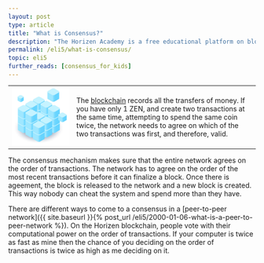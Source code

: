 ```yaml
---
layout: post
type: article
title: "What is Consensus?"
description: "The Horizen Academy is a free educational platform on blockchain technology, cryptocurrency, and privacy. In this article, you learn about the consensus mechanism in a simple, understandable way."
permalink: /eli5/what-is-consensus/
topic: eli5
further_reads: [consensus_for_kids]
---
```


<table class="table lead">
    <tr>
        <td class="icon"><img src="/assets/post_files/eli5/what-is-consensus/Consensus.jpg" alt="Consensus"></td>
        <td>
            The <a href="{{ site.baseurl }}{% post_url /eli5/2000-01-01-what-is-a-blockchain %}">blockchain</a> records all the transfers of money. If you have only 1 ZEN, and create two transactions at the same time, attempting to spend the same coin twice, the network needs to agree on which of the two transactions was first, and therefore, valid.
        </td>
    </tr>
</table> 

The consensus mechanism makes sure that the entire network agrees on the order of transactions. The network has to agree on the order of the most recent transactions before it can finalize a block. Once there is ageement, the block is released to the network and a new block is created.  This way nobody can cheat the system and spend more than they have.

There are different ways to come to a consensus in a [peer-to-peer network]({{ site.baseurl }}{% post_url /eli5/2000-01-06-what-is-a-peer-to-peer-network %}). On the Horizen blockchain, people vote with their computational power on the order of transactions. If your computer is twice as fast as mine then the chance of you deciding on the order of transactions is twice as high as me deciding on it.

